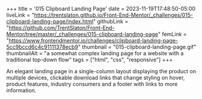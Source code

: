 +++
title = '015 Clipboard Landing Page'
date = 2023-11-19T17:48:50-05:00
liveLink = "https://trentslaton.github.io/Front-End-Mentor/_challenges/015-clipboard-landing-page/index.html"
githubLink = "https://github.com/TrentSlaton/Front-End-Mentor/tree/master/_challenges/015-clipboard-landing-page"
femLink = "https://www.frontendmentor.io/challenges/clipboard-landing-page-5cc9bccd6c4c91111378ecb9"
thumbnail = "015-clipboard-landing-page.gif"
thumbnailAlt = "a somewhat complex landing page for a website with a traditional top-down flow"
tags = ["html", "css", "responsive"]
+++

An elegant landing page in a single-column layout displaying the product on multiple devices, clickable download links that change styling on hover, product features, industry consumers and a footer with links to more information.
